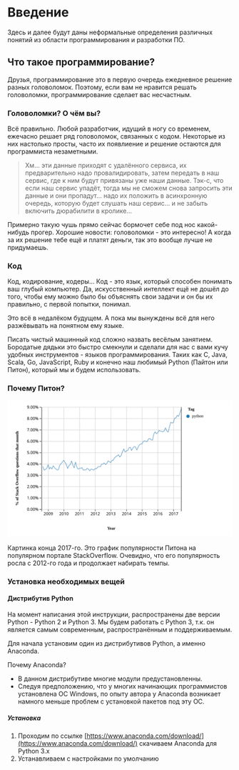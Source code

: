 # Введение

Здесь и далее  будут даны неформальные определения различных понятий из области программирования и разработки ПО.
## Что такое программирование?
Друзья, программирование это в первую очередь ежедневное решение разных головоломок. Поэтому, если вам не нравится решать головоломки, программирование сделает вас несчастным.
### Головоломки? О чём вы?
Всё правильно. Любой разработчик, идущий в ногу со временем, ежечасно решает ряд головоломок, связанных с кодом.
Некоторые из них настолько просты, часто их появлиение и решение остаются для программиста незаметными.

> Хм... эти данные приходят с удалённого сервиса, их предварительно надо провалидировать, затем передать в наш сервис, где к ним будут привязаны уже наши данные. Тэк-с, что если наш сервис упадёт, тогда мы не сможем снова запросить эти данные и они пропадут... надо их положить в асинхронную очередь, которую будет слушать наш сервис... и не забыть включить дюрабилити в кролике...

Примерно такую чушь прямо сейчас бормочет себе под нос какой-нибудь прогер.
Хорошие новости: головоломки - это интересно! А когда за их решение тебе ещё и платят деньги, так это вообще лучше не придумаешь.

### Код

Код, кодирование, кодеры... Код - это язык, который способен понимать ваш глубый компьютер. Да, искусственный интеллект ещё не дошёл до того, чтобы ему можно было бы объяснять свои задачи и он бы их правильно, с первой попытки, понимал.

Это всё в недалёком будущем. А пока мы вынуждены всё для него разжёвывать на понятном ему языке.

Писать чистый машинный код сложно назвать весёлым занятием. Бородатые дядьки это быстро смекнули и сделали для нас с вами кучу удобных инструментов - языков программирования. Таких как C, Java, Scala, Go, JavaScript, Ruby и конечно наш любимый Python (Пайтон или Питон), который мы и будем использовать.


### Почему Питон?
<img src="./img/intro/01_so_py_trend.svg">

Картинка конца 2017-го. Это график популярности Питона на популярном портале StackOverflow. Очевидно, что его популярность росла с 2012-го года и продолжает набирать темпы.

### Установка необходимых вещей

#### Дистрибутив Python
На момент написания этой инструкции, распространены две версии Python - Python 2 и Python 3. Мы будем работать c Python 3, т.к. он является самым современным, распространённым и поддерживаемым.

Для начала установим один из дистрибутивов Python, а именно Anaconda. 

Почему Anaconda?
- В данном дистрибутиве многие модули предустановленны.
- Следуя предположению, что у многих начинающих программистов установлена ОС Windows, по опыту автора у Anaconda возникает намного меньше проблем с установкой пакетов под эту ОС.

##### Установка
1. Проходим по ссылке [https://www.anaconda.com/download/](https://www.anaconda.com/download/) скачиваем Anaconda для Python 3.x
2. Устанавливаем с настройками по умолчанию


